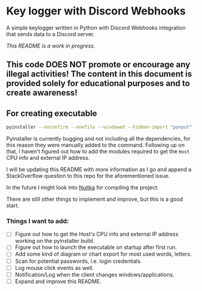# Key logger with Discord Webhooks

A simple keylogger written in Python with Discord Webhooks integration that sends data to a Discord server.

*This README is a work in progress.*


## This code DOES NOT promote or encourage any illegal activities! The content in this document is provided solely for educational purposes and to create awareness!



## For creating executable

```bash
pyinstaller --noconfirm --onefile --windowed --hidden-import "pynput" --hidden-import "requests" --hidden-import "dhooks" --hidden-import "os" --hidden-import "platform" --hidden-import "re" --hidden-import "socket" --hidden-import "uuid" --hidden-import "py-cpuinfo" --hidden-import "psutil" --hidden-import "cpuinfo" --hidden-import "get" --hidden-import "urllib3" --hidden-import "sys" --hidden-import "." --hidden-import "sessions" --hidden-import "warnings" --hidden-import ".exceptions" --hidden-import "RequestsDependencyWarning" --hidden-import ".compat" --hidden-import "builtin_str" --hidden-import "threading" --hidden-import "base64" --hidden-import "certifi" --hidden-import "io" --hidden-import "collections" --hidden-import "datetime" --hidden-import "aiohttp" --hidden-import "aiosignal" --hidden-import "async-timeout" --hidden-import "attrs" --hidden-import "charset-normalizer" --hidden-import "evdev" --hidden-import "frozenlist" --hidden-import "idna" --hidden-import "multidict" --hidden-import "python-xlib" --hidden-import "six" --hidden-import "yarl"  "main.py"
```


Pyinstaller is currently bugging and not including all the dependencies, for this reason they were manually added to the
command.
Following up on that, I haven't figured out how to add the modules required to get the `Host` CPU info and external IP
address.

I will be updating this README with more information as I go and append a StackOverflow question to this repo for the
aforementioned issue.

In the future I might look into [Nuitka]("https://github.com/Nuitka/Nuitka") for compiling the project.



There are still other things to implement and improve, but this is a good start.



### Things I want to add:

* [ ] Figure out how to get the Host's CPU info and external IP address working on the pyinstaller build.
* [ ] Figure out how to launch the executable on startup after first run.
* [ ] Add some kind of diagram or chart export for most used words, letters.
* [ ] Scan for potential passwords, i.e. login credentials.
* [ ] Log mouse click events as well.
* [ ] Notification/Log when the client changes windows/applications.
* [ ] Expand and improve this README.